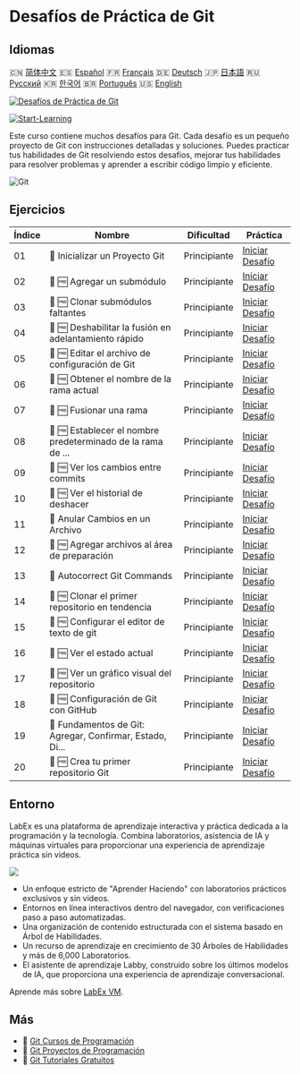 # Desafíos de Práctica de Git

## Idiomas

🇨🇳 [简体中文](README_zh.md) 🇪🇸 [Español](README_es.md) 🇫🇷 [Français](README_fr.md) 🇩🇪 [Deutsch](README_de.md) 🇯🇵 [日本語](README_ja.md) 🇷🇺 [Русский](README_ru.md) 🇰🇷 [한국어](README_ko.md) 🇧🇷 [Português](README_pt.md) 🇺🇸 [English](README.md) 

[![Desafíos de Práctica de Git](https://cover-creator.labex.io/git-practice-challenges.png?lang=es)](https://labex.io/es/courses/git-practice-challenges)

[![Start-Learning](https://img.shields.io/badge/Start-Learning-whitesmoke?style=for-the-badge)](https://labex.io/es/courses/git-practice-challenges)

Este curso contiene muchos desafíos para Git. Cada desafío es un pequeño proyecto de Git con instrucciones detalladas y soluciones. Puedes practicar tus habilidades de Git resolviendo estos desafíos, mejorar tus habilidades para resolver problemas y aprender a escribir código limpio y eficiente.

![Git](https://img.shields.io/badge/Git-whitesmoke?style=for-the-badge&logo=git)


## Ejercicios

|   Índice | Nombre                                                      | Dificultad   | Práctica                                                                                                                    |
|----------|-------------------------------------------------------------|--------------|-----------------------------------------------------------------------------------------------------------------------------|
|       01 | 🎯  Inicializar un Proyecto Git                             | Principiante | <a target='_blank' href='https://labex.io/es/tutorials/git-initialize-git-project-385166'>Iniciar Desafío</a>               |
|       02 | 🎯 🆓 Agregar un submódulo                                  | Principiante | <a target='_blank' href='https://labex.io/es/labs/add-a-submodule-12611'>Iniciar Desafío</a>                                |
|       03 | 🎯 🆓 Clonar submódulos faltantes                           | Principiante | <a target='_blank' href='https://labex.io/es/labs/clone-missing-submodules-12620'>Iniciar Desafío</a>                       |
|       04 | 🎯 🆓 Deshabilitar la fusión en adelantamiento rápido       | Principiante | <a target='_blank' href='https://labex.io/es/labs/disable-fast-forward-merging-12642'>Iniciar Desafío</a>                   |
|       05 | 🎯 🆓 Editar el archivo de configuración de Git             | Principiante | <a target='_blank' href='https://labex.io/es/labs/edit-git-configuration-file-12645'>Iniciar Desafío</a>                    |
|       06 | 🎯 🆓 Obtener el nombre de la rama actual                   | Principiante | <a target='_blank' href='https://labex.io/es/labs/get-the-current-branch-name-12633'>Iniciar Desafío</a>                    |
|       07 | 🎯 🆓 Fusionar una rama                                     | Principiante | <a target='_blank' href='https://labex.io/es/labs/merge-a-branch-12655'>Iniciar Desafío</a>                                 |
|       08 | 🎯 🆓 Establecer el nombre predeterminado de la rama de ... | Principiante | <a target='_blank' href='https://labex.io/es/labs/set-default-push-branch-name-12672'>Iniciar Desafío</a>                   |
|       09 | 🎯 🆓 Ver los cambios entre commits                         | Principiante | <a target='_blank' href='https://labex.io/es/labs/view-changes-between-commits-12684'>Iniciar Desafío</a>                   |
|       10 | 🎯 🆓 Ver el historial de deshacer                          | Principiante | <a target='_blank' href='https://labex.io/es/labs/view-undo-history-12696'>Iniciar Desafío</a>                              |
|       11 | 🎯  Anular Cambios en un Archivo                            | Principiante | <a target='_blank' href='https://labex.io/es/labs/git-cancel-file-change-387714'>Iniciar Desafío</a>                        |
|       12 | 🎯 🆓 Agregar archivos al área de preparación               | Principiante | <a target='_blank' href='https://labex.io/es/labs/add-files-to-the-staging-area-12675'>Iniciar Desafío</a>                  |
|       13 | 🎯  Autocorrect Git Commands                                | Principiante | <a target='_blank' href='https://labex.io/es/labs/autocorrect-git-commands-12614'>Iniciar Desafío</a>                       |
|       14 | 🎯 🆓 Clonar el primer repositorio en tendencia             | Principiante | <a target='_blank' href='https://labex.io/es/labs/clone-the-first-trending-repository-12621'>Iniciar Desafío</a>            |
|       15 | 🎯 🆓 Configurar el editor de texto de git                  | Principiante | <a target='_blank' href='https://labex.io/es/labs/configure-the-git-text-editor-12673'>Iniciar Desafío</a>                  |
|       16 | 🎯 🆓 Ver el estado actual                                  | Principiante | <a target='_blank' href='https://labex.io/es/labs/view-current-status-12695'>Iniciar Desafío</a>                            |
|       17 | 🎯 🆓 Ver un gráfico visual del repositorio                 | Principiante | <a target='_blank' href='https://labex.io/es/labs/view-a-visual-graph-of-the-repository-12685'>Iniciar Desafío</a>          |
|       18 | 🎯 🆓 Configuración de Git con GitHub                       | Principiante | <a target='_blank' href='https://labex.io/es/labs/git-git-configuration-with-github-23'>Iniciar Desafío</a>                 |
|       19 | 🎯  Fundamentos de Git: Agregar, Confirmar, Estado, Di...   | Principiante | <a target='_blank' href='https://labex.io/es/labs/shell-git-fundamentals-add-commit-status-diff-387715'>Iniciar Desafío</a> |
|       20 | 🎯 🆓 Crea tu primer repositorio Git                        | Principiante | <a target='_blank' href='https://labex.io/es/labs/create-your-first-git-repository-12632'>Iniciar Desafío</a>               |

## Entorno

LabEx es una plataforma de aprendizaje interactiva y práctica dedicada a la programación y la tecnología. Combina laboratorios, asistencia de IA y máquinas virtuales para proporcionar una experiencia de aprendizaje práctica sin videos.

![](https://tutorial-screenshot.getvm.io/images/vm-1725247253.png)

- Un enfoque estricto de "Aprender Haciendo" con laboratorios prácticos exclusivos y sin videos.
- Entornos en línea interactivos dentro del navegador, con verificaciones paso a paso automatizadas.
- Una organización de contenido estructurada con el sistema basado en Árbol de Habilidades.
- Un recurso de aprendizaje en crecimiento de 30 Árboles de Habilidades y más de 6,000 Laboratorios.
- El asistente de aprendizaje Labby, construido sobre los últimos modelos de IA, que proporciona una experiencia de aprendizaje conversacional.

Aprende más sobre [LabEx VM](https://support.labex.io/using-labex/virtual-machine).

## Más

- 🔗 [Git Cursos de Programación](https://github.com/labex-labs/awesome-programming-courses)
- 🔗 [Git Proyectos de Programación](https://github.com/labex-labs/awesome-programming-projects)
- 🔗 [Git Tutoriales Gratuitos](https://github.com/labex-labs/git-free-tutorials)

